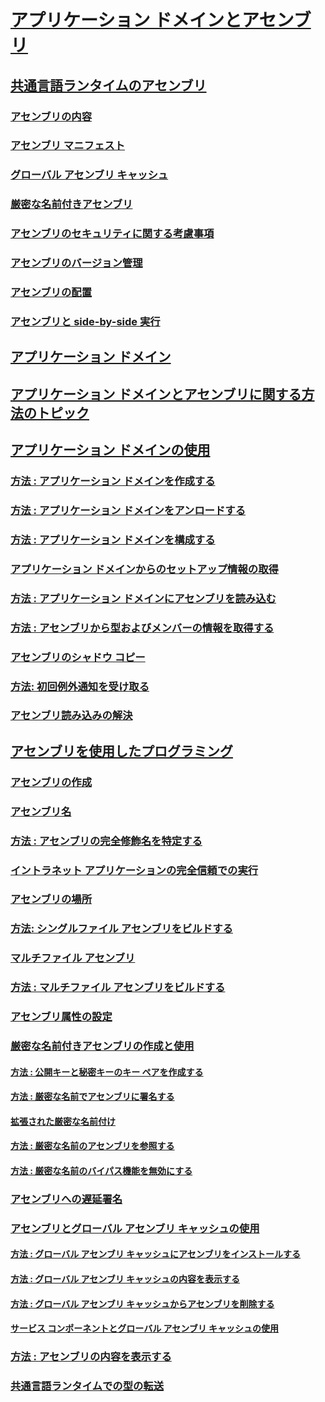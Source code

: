 # [アプリケーション ドメインとアセンブリ](index.md)
## [共通言語ランタイムのアセンブリ](assemblies-in-the-common-language-runtime.md)
### [アセンブリの内容](assembly-contents.md)
### [アセンブリ マニフェスト](assembly-manifest.md)
### [グローバル アセンブリ キャッシュ](gac.md)
### [厳密な名前付きアセンブリ](strong-named-assemblies.md)
### [アセンブリのセキュリティに関する考慮事項](assembly-security-considerations.md)
### [アセンブリのバージョン管理](assembly-versioning.md)
### [アセンブリの配置](assembly-placement.md)
### [アセンブリと side-by-side 実行](assemblies-and-side-by-side-execution.md)
## [アプリケーション ドメイン](application-domains.md)
## [アプリケーション ドメインとアセンブリに関する方法のトピック](application-domains-and-assemblies-how-to-topics.md)
## [アプリケーション ドメインの使用](use.md)
### [方法 : アプリケーション ドメインを作成する](how-to-create-an-application-domain.md)
### [方法 : アプリケーション ドメインをアンロードする](how-to-unload-an-application-domain.md)
### [方法 : アプリケーション ドメインを構成する](how-to-configure-an-application-domain.md)
### [アプリケーション ドメインからのセットアップ情報の取得](retrieve-setup-information.md)
### [方法 : アプリケーション ドメインにアセンブリを読み込む](how-to-load-assemblies-into-an-application-domain.md)
### [方法 : アセンブリから型およびメンバーの情報を取得する](how-to-obtain-type-and-member-information-from-an-assembly.md)
### [アセンブリのシャドウ コピー](shadow-copy-assemblies.md)
### [方法: 初回例外通知を受け取る](how-to-receive-first-chance-exception-notifications.md)
### [アセンブリ読み込みの解決](resolve-assembly-loads.md)
## [アセンブリを使用したプログラミング](programming-with-assemblies.md)
### [アセンブリの作成](create-assemblies.md)
### [アセンブリ名](assembly-names.md)
### [方法 : アセンブリの完全修飾名を特定する](how-to-determine-assembly-fully-qualified-name.md)
### [イントラネット アプリケーションの完全信頼での実行](running-intranet-applications-in-full-trust.md)
### [アセンブリの場所](assembly-location.md)
### [方法: シングルファイル アセンブリをビルドする](how-to-build-a-single-file-assembly.md)
### [マルチファイル アセンブリ](multifile-assemblies.md)
### [方法 : マルチファイル アセンブリをビルドする](how-to-build-a-multifile-assembly.md)
### [アセンブリ属性の設定](set-assembly-attributes.md)
### [厳密な名前付きアセンブリの作成と使用](create-and-use-strong-named-assemblies.md)
#### [方法 : 公開キーと秘密キーのキー ペアを作成する](how-to-create-a-public-private-key-pair.md)
#### [方法 : 厳密な名前でアセンブリに署名する](how-to-sign-an-assembly-with-a-strong-name.md)
#### [拡張された厳密な名前付け](enhanced-strong-naming.md)
#### [方法 : 厳密な名前のアセンブリを参照する](how-to-reference-a-strong-named-assembly.md)
#### [方法 : 厳密な名前のバイパス機能を無効にする](how-to-disable-the-strong-name-bypass-feature.md)
### [アセンブリへの遅延署名](delay-sign-assembly.md)
### [アセンブリとグローバル アセンブリ キャッシュの使用](working-with-assemblies-and-the-gac.md)
#### [方法 : グローバル アセンブリ キャッシュにアセンブリをインストールする](how-to-install-an-assembly-into-the-gac.md)
#### [方法 : グローバル アセンブリ キャッシュの内容を表示する](how-to-view-the-contents-of-the-gac.md)
#### [方法 : グローバル アセンブリ キャッシュからアセンブリを削除する](how-to-remove-an-assembly-from-the-gac.md)
#### [サービス コンポーネントとグローバル アセンブリ キャッシュの使用](use-serviced-components-with-the-gac.md)
### [方法 : アセンブリの内容を表示する](how-to-view-assembly-contents.md)
### [共通言語ランタイムでの型の転送](type-forwarding-in-the-common-language-runtime.md)
